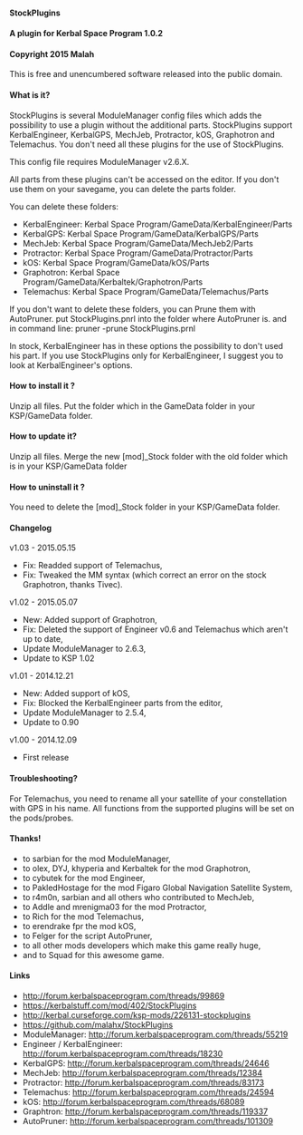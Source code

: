 #### StockPlugins
#### A plugin for Kerbal Space Program 1.0.2
#### Copyright 2015 Malah

This is free and unencumbered software released into the public domain.


#### What is it?

StockPlugins is several ModuleManager config files which adds the possibility to use a plugin without the additional parts.
StockPlugins support KerbalEngineer, KerbalGPS, MechJeb, Protractor, kOS, Graphotron and Telemachus.
You don't need all these plugins for the use of StockPlugins.

This config file requires ModuleManager v2.6.X.

All parts from these plugins can't be accessed on the editor. If you don't use them on your savegame, you can delete the parts folder.

You can delete these folders:
* KerbalEngineer: Kerbal Space Program/GameData/KerbalEngineer/Parts
* KerbalGPS: Kerbal Space Program/GameData/KerbalGPS/Parts
* MechJeb: Kerbal Space Program/GameData/MechJeb2/Parts
* Protractor: Kerbal Space Program/GameData/Protractor/Parts
* kOS: Kerbal Space Program/GameData/kOS/Parts
* Graphotron: Kerbal Space Program/GameData/Kerbaltek/Graphotron/Parts
* Telemachus: Kerbal Space Program/GameData/Telemachus/Parts

If you don't want to delete these folders, you can Prune them with AutoPruner.
put StockPlugins.pnrl into the folder where AutoPruner is.
and in command line: pruner -prune StockPlugins.prnl

In stock, KerbalEngineer has in these options the possibility to don't used his part. If you use StockPlugins only for KerbalEngineer, I suggest you to look at KerbalEngineer's options.

#### How to install it ?

Unzip all files. Put the folder which in the GameData folder in your KSP/GameData folder.

#### How to update it?

Unzip all files. Merge the new [mod]_Stock folder with the old folder which is in your KSP/GameData folder

#### How to uninstall it ?

You need to delete the [mod]_Stock folder in your KSP/GameData folder.

#### Changelog

v1.03 - 2015.05.15
* Fix: Readded support of Telemachus,
* Fix: Tweaked the MM syntax (which correct an error on the stock Graphotron, thanks Tivec).

v1.02 - 2015.05.07
* New: Added support of Graphotron,
* Fix: Deleted the support of Engineer v0.6 and Telemachus which aren't up to date,
* Update ModuleManager to 2.6.3,
* Update to KSP 1.02

v1.01 - 2014.12.21
* New: Added support of kOS,
* Fix: Blocked the KerbalEngineer parts from the editor,
* Update ModuleManager to 2.5.4,
* Update to 0.90

v1.00 - 2014.12.09
* First release

#### Troubleshooting?

For Telemachus, you need to rename all your satellite of your constellation with GPS in his name.
All functions from the supported plugins will be set on the pods/probes.

#### Thanks!

* to sarbian for the mod ModuleManager,
* to olex, DYJ, khyperia and Kerbaltek for the mod Graphotron,
* to cybutek for the mod Engineer,
* to PakledHostage for the mod Figaro Global Navigation Satellite System,
* to r4m0n, sarbian and all others who contributed to MechJeb,
* to Addle and mrenigma03 for the mod Protractor,
* to Rich for the mod Telemachus,
* to erendrake fpr the mod kOS,
* to Felger for the script AutoPruner,
* to all other mods developers which make this game really huge,
* and to Squad for this awesome game.

#### Links

* http://forum.kerbalspaceprogram.com/threads/99869
* https://kerbalstuff.com/mod/402/StockPlugins
* http://kerbal.curseforge.com/ksp-mods/226131-stockplugins
* https://github.com/malahx/StockPlugins
* ModuleManager: http://forum.kerbalspaceprogram.com/threads/55219
* Engineer / KerbalEngineer: http://forum.kerbalspaceprogram.com/threads/18230
* KerbalGPS: http://forum.kerbalspaceprogram.com/threads/24646
* MechJeb: http://forum.kerbalspaceprogram.com/threads/12384
* Protractor: http://forum.kerbalspaceprogram.com/threads/83173
* Telemachus: http://forum.kerbalspaceprogram.com/threads/24594
* kOS: http://forum.kerbalspaceprogram.com/threads/68089
* Graphtron: http://forum.kerbalspaceprogram.com/threads/119337
* AutoPruner: http://forum.kerbalspaceprogram.com/threads/101309

